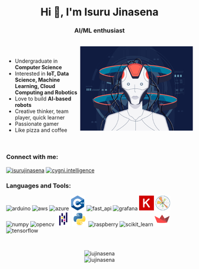<h1 align="center">Hi 👋, I'm Isuru Jinasena</h1>
<h3 align="center">AI/ML enthusiast</h3>
<br>
<section>
<img align="right" alt="ai" height="228" width="304" src="ai.gif">

<!-- <p align="left"> <img src="https://komarev.com/ghpvc/?username=iujinasena&label=Profile%20views&color=0e75b6&style=flat" alt="iujinasena" /> </p> -->
<br>

- Undergraduate in **Computer Science**
- Interested in **IoT, Data Science, Machine Learning, Cloud Computing and Robotics**
- Love to build **AI-based robots**
- Creative thinker, team player, quick learner
- Passionate gamer
- Like pizza and coffee

</section>
<br>
<h3 align="left">Connect with me:</h3>
<p align="left">
<a href="https://www.linkedin.com/in/isurujinasena/" target="blank"><img align="center" src="https://raw.githubusercontent.com/rahuldkjain/github-profile-readme-generator/master/src/images/icons/Social/linked-in-alt.svg" alt="isurujinasena" height="30" width="40" /></a>
<a href="https://www.youtube.com/@cygni.intelligence" target="blank"><img align="center" src="https://raw.githubusercontent.com/rahuldkjain/github-profile-readme-generator/master/src/images/icons/Social/youtube.svg" alt="cygni.intelligence" height="30" width="40" /></a>
</p>

<h3 align="left">Languages and Tools:</h3>
<p align="left"> 
<img src="https://cdn.worldvectorlogo.com/logos/arduino-1.svg" alt="arduino" width="40" height="40"/>
<img src="https://cdn.jsdelivr.net/gh/devicons/devicon/icons/amazonwebservices/amazonwebservices-original.svg" alt="aws" width="40" height="40"/>     
<img src="https://cdn.jsdelivr.net/gh/devicons/devicon/icons/azure/azure-original.svg" alt="azure" width="40" height="40"/>
<!-- <img style="margin:4px" src="https://cdn.jsdelivr.net/gh/devicons/devicon/icons/c/c-original.svg" alt="c" width="40" height="40"/> -->
<img src="https://raw.githubusercontent.com/devicons/devicon/master/icons/cplusplus/cplusplus-original.svg" alt="c++" width="40" height="40"/>
<img src="https://cdn.jsdelivr.net/gh/devicons/devicon/icons/fastapi/fastapi-original.svg" alt="fast_api" width="40" height="40"/>
<!-- <img style="margin:4px" src="flask.png" alt="flask" width="40" height="40"/> -->
<img src="https://cdn.jsdelivr.net/gh/devicons/devicon/icons/grafana/grafana-original.svg" alt="grafana" width="40" height="40"/>
<img src="keras.png" alt="keras" width="40" height="40"/>
<img src="matplotlib.png" alt="matplotlib" width="40" height="40"/>
<img src="https://cdn.jsdelivr.net/gh/devicons/devicon/icons/numpy/numpy-original.svg" alt="numpy" width="40" height="40"/>                                  
<img src="https://www.vectorlogo.zone/logos/opencv/opencv-icon.svg" alt="opencv" width="40" height="40"/> 
<img src="https://raw.githubusercontent.com/devicons/devicon/2ae2a900d2f041da66e950e4d48052658d850630/icons/pandas/pandas-original.svg" alt="pandas" width="40" height="40"/> 
<img src="https://raw.githubusercontent.com/devicons/devicon/master/icons/python/python-original.svg" alt="python" width="40" height="40"/>
<img src="https://cdn.jsdelivr.net/gh/devicons/devicon/icons/raspberrypi/raspberrypi-original.svg" alt="raspberry" width="40" height="40"/>         
<img src="https://upload.wikimedia.org/wikipedia/commons/0/05/Scikit_learn_logo_small.svg" alt="scikit_learn" width="40" height="40"/> 
<img src="streamlit.png" alt="streamlit" width="40" height="40"/>
<img src="https://www.vectorlogo.zone/logos/tensorflow/tensorflow-icon.svg" alt="tensorflow" width="40" height="40"/></a> 
</p>

<br>
<p align="center">
<img src="https://github-readme-stats.vercel.app/api?username=iujinasena&show_icons=true&locale=en" alt="iujinasena" height="200" width="448"/>
<br>
<img src="https://github-readme-stats.vercel.app/api/top-langs/?username=iujinasena&layout=compact" alt="iujinasena" height="200" width="324"/>
</p>